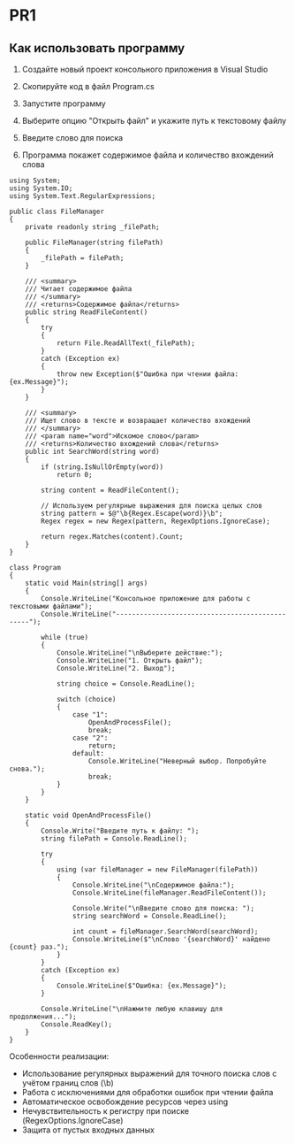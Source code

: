 # PR1

## Как использовать программу

1) Создайте новый проект консольного приложения в Visual Studio

2) Скопируйте код в файл Program.cs

3) Запустите программу

4) Выберите опцию "Открыть файл" и укажите путь к текстовому файлу

5) Введите слово для поиска

6) Программа покажет содержимое файла и количество вхождений слова

```
using System;
using System.IO;
using System.Text.RegularExpressions;

public class FileManager
{
    private readonly string _filePath;

    public FileManager(string filePath)
    {
        _filePath = filePath;
    }

    /// <summary>
    /// Читает содержимое файла
    /// </summary>
    /// <returns>Содержимое файла</returns>
    public string ReadFileContent()
    {
        try
        {
            return File.ReadAllText(_filePath);
        }
        catch (Exception ex)
        {
            throw new Exception($"Ошибка при чтении файла: {ex.Message}");
        }
    }

    /// <summary>
    /// Ищет слово в тексте и возвращает количество вхождений
    /// </summary>
    /// <param name="word">Искомое слово</param>
    /// <returns>Количество вхождений слова</returns>
    public int SearchWord(string word)
    {
        if (string.IsNullOrEmpty(word))
            return 0;

        string content = ReadFileContent();
        
        // Используем регулярные выражения для поиска целых слов
        string pattern = $@"\b{Regex.Escape(word)}\b";
        Regex regex = new Regex(pattern, RegexOptions.IgnoreCase);
        
        return regex.Matches(content).Count;
    }
}

class Program
{
    static void Main(string[] args)
    {
        Console.WriteLine("Консольное приложение для работы с текстовыми файлами");
        Console.WriteLine("------------------------------------------------");

        while (true)
        {
            Console.WriteLine("\nВыберите действие:");
            Console.WriteLine("1. Открыть файл");
            Console.WriteLine("2. Выход");

            string choice = Console.ReadLine();

            switch (choice)
            {
                case "1":
                    OpenAndProcessFile();
                    break;
                case "2":
                    return;
                default:
                    Console.WriteLine("Неверный выбор. Попробуйте снова.");
                    break;
            }
        }
    }

    static void OpenAndProcessFile()
    {
        Console.Write("Введите путь к файлу: ");
        string filePath = Console.ReadLine();

        try
        {
            using (var fileManager = new FileManager(filePath))
            {
                Console.WriteLine("\nСодержимое файла:");
                Console.WriteLine(fileManager.ReadFileContent());

                Console.Write("\nВведите слово для поиска: ");
                string searchWord = Console.ReadLine();

                int count = fileManager.SearchWord(searchWord);
                Console.WriteLine($"\nСлово '{searchWord}' найдено {count} раз.");
            }
        }
        catch (Exception ex)
        {
            Console.WriteLine($"Ошибка: {ex.Message}");
        }

        Console.WriteLine("\nНажмите любую клавишу для продолжения...");
        Console.ReadKey();
    }
}
```
Особенности реализации:
- Использование регулярных выражений для точного поиска слов с учётом границ слов (\b)
- Работа с исключениями для обработки ошибок при чтении файла
- Автоматическое освобождение ресурсов через using
- Нечувствительность к регистру при поиске (RegexOptions.IgnoreCase)
- Защита от пустых входных данных
